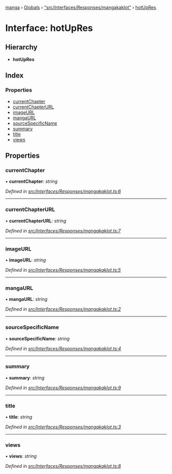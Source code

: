 [manga](../README.md) › [Globals](../globals.md) › ["src/Interfaces/Responses/mangakaklot"](../modules/_src_interfaces_responses_mangakaklot_.md) › [hotUpRes](_src_interfaces_responses_mangakaklot_.hotupres.md)

# Interface: hotUpRes

## Hierarchy

* **hotUpRes**

## Index

### Properties

* [currentChapter](_src_interfaces_responses_mangakaklot_.hotupres.md#currentchapter)
* [currentChapterURL](_src_interfaces_responses_mangakaklot_.hotupres.md#currentchapterurl)
* [imageURL](_src_interfaces_responses_mangakaklot_.hotupres.md#imageurl)
* [mangaURL](_src_interfaces_responses_mangakaklot_.hotupres.md#mangaurl)
* [sourceSpecificName](_src_interfaces_responses_mangakaklot_.hotupres.md#sourcespecificname)
* [summary](_src_interfaces_responses_mangakaklot_.hotupres.md#summary)
* [title](_src_interfaces_responses_mangakaklot_.hotupres.md#title)
* [views](_src_interfaces_responses_mangakaklot_.hotupres.md#views)

## Properties

###  currentChapter

• **currentChapter**: *string*

*Defined in [src/Interfaces/Responses/mangakaklot.ts:6](https://github.com/tushar1210/manga-node/blob/b7b4735/src/Interfaces/Responses/mangakaklot.ts#L6)*

___

###  currentChapterURL

• **currentChapterURL**: *string*

*Defined in [src/Interfaces/Responses/mangakaklot.ts:7](https://github.com/tushar1210/manga-node/blob/b7b4735/src/Interfaces/Responses/mangakaklot.ts#L7)*

___

###  imageURL

• **imageURL**: *string*

*Defined in [src/Interfaces/Responses/mangakaklot.ts:5](https://github.com/tushar1210/manga-node/blob/b7b4735/src/Interfaces/Responses/mangakaklot.ts#L5)*

___

###  mangaURL

• **mangaURL**: *string*

*Defined in [src/Interfaces/Responses/mangakaklot.ts:2](https://github.com/tushar1210/manga-node/blob/b7b4735/src/Interfaces/Responses/mangakaklot.ts#L2)*

___

###  sourceSpecificName

• **sourceSpecificName**: *string*

*Defined in [src/Interfaces/Responses/mangakaklot.ts:4](https://github.com/tushar1210/manga-node/blob/b7b4735/src/Interfaces/Responses/mangakaklot.ts#L4)*

___

###  summary

• **summary**: *string*

*Defined in [src/Interfaces/Responses/mangakaklot.ts:9](https://github.com/tushar1210/manga-node/blob/b7b4735/src/Interfaces/Responses/mangakaklot.ts#L9)*

___

###  title

• **title**: *string*

*Defined in [src/Interfaces/Responses/mangakaklot.ts:3](https://github.com/tushar1210/manga-node/blob/b7b4735/src/Interfaces/Responses/mangakaklot.ts#L3)*

___

###  views

• **views**: *string*

*Defined in [src/Interfaces/Responses/mangakaklot.ts:8](https://github.com/tushar1210/manga-node/blob/b7b4735/src/Interfaces/Responses/mangakaklot.ts#L8)*
